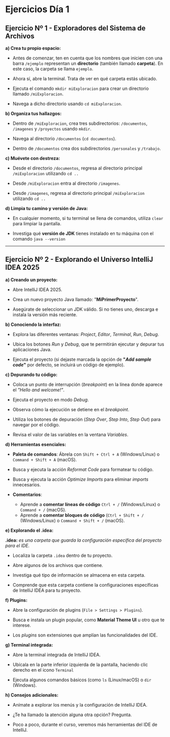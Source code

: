 # Ejercicios Día 1

## Ejercicio Nº 1 - Exploradores del Sistema de Archivos

**a) Crea tu propio espacio:**

- Antes de comenzar, ten en cuenta que los nombres que inicien con una barra `/ejemplo` representan un **directorio** (también llamado **carpeta**). En este caso, la carpeta se llama `ejemplo`.

- Ahora sí, abre la terminal. Trata de ver en qué carpeta estás ubicado.

- Ejecuta el comando `mkdir miExploracion` para crear un directorio llamado `/miExploracion`.

- Navega a dicho directorio usando `cd miExploracion`.

**b) Organiza tus hallazgos:**

- Dentro de `/miExploracion`, crea tres subdirectorios: `/documentos`, `/imagenes` y `/proyectos` usando `mkdir`.

- Navega al directorio `/documentos` (`cd documentos`).

- Dentro de `/documentos` crea dos subdirectorios `/personales` y `/trabajo`.

**c) Muévete con destreza:**

- Desde el directorio `/documentos`, regresa al directorio principal `/miExploracion` utilizando `cd ..`

- Desde `/miExploracion` entra al directorio `/imagenes`.

- Desde `/imagenes`, regresa al directorio principal `/miExploracion` utilizando `cd ..`

**d) Limpia tu camino y versión de Java:**

- En cualquier momento, si tu terminal se llena de comandos, utiliza `clear` para limpiar la pantalla.

- Investiga qué **versión de JDK** tienes instalado en tu máquina con el comando `java --version`

---

## Ejercicio Nº 2 - Explorando el Universo IntelliJ IDEA 2025

**a) Creando un proyecto:**

- Abre IntelliJ IDEA 2025.

- Crea un nuevo proyecto Java llamado: "**MiPrimerProyecto**".

- Asegúrate de seleccionar un JDK válido. Si no tienes uno, descarga e instala la versión más reciente.

**b) Conociendo la interfaz:**

- Explora las diferentes ventanas: _Project_, _Editor_, _Terminal_, _Run_, _Debug_.

- Ubica los botones _Run_ y _Debug_, que te permitirán ejecutar y depurar tus aplicaciones Java.

- Ejecuta el proyecto (si dejaste marcada la opción de **"_Add sample code_"** por defecto, se incluirá un código de ejemplo).

**c) Depurando tu código:**

- Coloca un punto de interrupción (_breakpoint_) en la línea donde aparece el _"Hello and welcome!"_.

- Ejecuta el proyecto en modo _Debug_.

- Observa cómo la ejecución se detiene en el _breakpoint_.

- Utiliza los botones de depuración (_Step Over_, _Step Into_, _Step Out_) para navegar por el código.

- Revisa el valor de las variables en la ventana _Variables_.

**d) Herramientas esenciales:**

- **Paleta de comandos**: Ábrela con `Shift + Ctrl + A` (Windows/Linux) o `Command + Shift + A` (macOS).

- Busca y ejecuta la acción _Reformat Code_ para formatear tu código.

- Busca y ejecuta la acción _Optimize Imports_ para eliminar _imports_ innecesarios.

- **Comentarios**:
  - Aprende a **comentar líneas de código** `Ctrl + /` (Windows/Linux) o `Command + /` (macOS).
  - Aprende a **comentar bloques de código** (`Ctrl + Shift + /` (Windows/Linux) o `Command + Shift + /` (macOS).

**e) Explorando el .idea:**

**.idea:** _es una carpeta que guarda la configuración específica del proyecto para el IDE._

- Localiza la carpeta `.idea` dentro de tu proyecto.

- Abre algunos de los archivos que contiene.

- Investiga qué tipo de información se almacena en esta carpeta.

- Comprende que esta carpeta contiene la configuraciones específicas de IntelliJ IDEA para tu proyecto.

**f) Plugins:**

- Abre la configuración de plugins (`File > Settings > Plugins`).

- Busca e instala un plugin popular, como **Material Theme UI** u otro que te interese.

- Los _plugins_ son extensiones que amplían las funcionalidades del IDE.

**g) Terminal integrada:**

- Abre la terminal integrada de IntelliJ IDEA.

- Ubícala en la parte inferior izquierda de la pantalla, haciendo clic derecho en el icono `Terminal`

- Ejecuta algunos comandos básicos (como `ls` (Linux/macOS) o `dir` (Windows).

**h) Consejos adicionales:**

- Anímate a explorar los menús y la configuración de IntelliJ IDEA.

- ¿Te ha llamado la atención alguna otra opción? Pregunta.

- Poco a poco, durante el curso, veremos más herramientas del IDE de IntelliJ.
